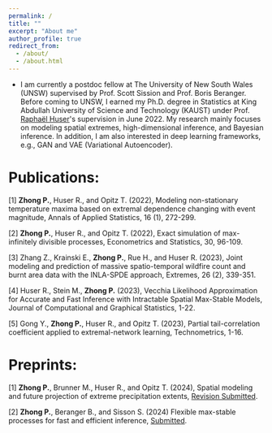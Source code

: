```yaml
---
permalink: /
title: ""
excerpt: "About me"
author_profile: true
redirect_from: 
  - /about/
  - /about.html
---
```


* I am currently a postdoc fellow at The University of New South Wales (UNSW) supervised by Prof. Scott Sission and Prof. Boris Beranger. Before coming to UNSW, I earned my Ph.D. degree in Statistics at King Abdullah University of Science and Technology (KAUST) under Prof. [Raphaël Huser](https://cemse.kaust.edu.sa/stat/people/person/raphael-huser)'s supervision in June 2022. My research mainly focuses on modeling spatial extremes, high-dimensional inference, and Bayesian inference. In addition, I am also interested in deep learning frameworks, e.g., GAN and VAE (Variational Autoencoder). 

Publications:
===
[1] **Zhong P.**, Huser R., and Opitz T. (2022), Modeling non-stationary temperature maxima based on extremal dependence changing with event magnitude, Annals of Applied Statistics, 16 (1), 272-299.

[2] **Zhong P.**, Huser R., and Opitz T. (2022), Exact simulation of max-infinitely divisible processes, Econometrics and Statistics, 30, 96-109.

[3] Zhang Z., Krainski E., **Zhong P.**, Rue H., and Huser R. (2023), Joint modeling and prediction of massive spatio-temporal wildfire count and burnt area data with the INLA-SPDE approach, Extremes, 26 (2), 339-351.

[4] Huser R., Stein M., **Zhong P.** (2023), Vecchia Likelihood Approximation for Accurate and Fast Inference with Intractable Spatial Max-Stable Models, Journal of Computational and Graphical Statistics, 1-22.

[5] Gong Y., **Zhong P.**, Huser R., and Opitz T. (2023), Partial tail-correlation coefficient applied to extremal-network learning, Technometrics, 1-16.

Preprints:
===
[1] **Zhong P.**, Brunner M., Huser R., and Opitz T. (2024), Spatial modeling and future projection of extreme precipitation extents, [Revision Submitted](https://arxiv.org/abs/2212.03028). 

[2] **Zhong P.**, Beranger B., and Sisson S. (2024) Flexible max-stable processes for fast and efficient inference, [Submitted](https://arxiv.org/abs/2407.13958).
